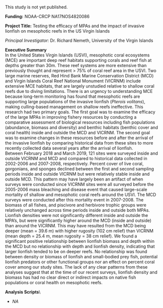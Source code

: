 This study is not yet published.

**Funding:** NOAA-CRCP NA17NOS4820086

**Project Title:** Testing the efficacy of MPAs and the impact of invasive lionfish on mesophotic reefs in the US Virgin Islands

*Principal Investigator:* Dr. Richard Nemeth, University of the Virgin Islands

**Executive Summary**\
In the United States Virgin Islands (USVI), mesophotic coral ecosystems (MCE) are important deep reef habitats supporting corals and reef fish at depths greater than 30m. These reef systems are more extensive than previously thought and represent > 75% of coral reef area in the USVI. Two large marine reserves, Red Hind Bank Marine Conservation District (MCD) and Virgin Islands Coral Reef National Monument (VICRNM) include extensive MCE habitats, that are largely unstudied relative to shallow coral reefs due to diving limitations. There is an urgency to understanding MCE because long-term monitoring has found that mesophotic reefs are supporting large populations of the invasive lionfish (*Pterois volitans*), making culling-based management on shallow reefs ineffective. This research had two primary goals. The first goal was to examine the efficacy of the large MPAs in improving fishery resources by conducting a comparative assessment of biological resources including fish populations (abundance, biomass and diversity) and benthic habitats (benthic cover and coral health) inside and outside the MCD and VICRNM. The second goal was to examine changes in these resources before and after the arrival of the invasive lionfish by comparing historical data from these sites to more recently collected data several years after the arrival of lionfish.\
Between February 2018 and March 2019, 121 sites were surveyed inside and outside VICRNM and MCD and compared to historical data collected in 2002-2006 and 2007-2008, respectively. Percent cover of live coral, gorgonians, and sponges declined between the first and second sampling periods inside and outside VICRNM but were relatively stable inside and outside MCD. This pattern may have largely been an artifact of when surveys were conducted since VICRNM sites were all surveyed before the 2005-2006 mass bleaching and disease event that caused large-scale mortality of shallow and mesophotic coral reefs around the USVI. The MCD surveys were conducted after this mortality event in 2007-2008. The biomass of all fishes, and piscivore and herbivore trophic groups were relatively unchanged across time periods inside and outside both MPAs.\
Lionfish densities were not significantly different inside and outside the MPA’s, but were significantly higher around the MCD (inside and outside) than around the VICRNM. This may have resulted from the MCD being deeper (mean = 39.6 m) with higher rugosity (102 cm relief) than VICRNM (mean depth = 25.4 m, mean rugosity = 38 cm relief). We found a significant positive relationship between lionfish biomass and depth within the MCD but no relationship with depth and lionfish density, indicating that larger lionfish tended to be on deeper reefs. No relationship was found between density or biomass of lionfish and small-bodied prey fish, potential lionfish predators or other functional groups nor an effect on percent coral cover among our study sites. The lack of any clear patterns from these analyses suggest that at the time of our recent surveys, lionfish density and biomass has had no clear direct or indirect impacts on native fish populations or coral health on mesophotic reefs.

**Analysis Scripts**\
- *NA*